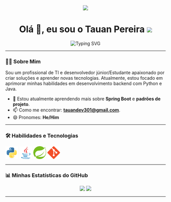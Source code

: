 <div id="header" align="center">
  <img src="https://media.giphy.com/media/M9gbBd9nbDrOTu1Mqx/giphy.gif" width="100"/>
</div>

<h1 align="center">
  Olá 👋, eu sou o Tauan Pereira
  <img src="https://media.giphy.com/media/hvRJCLFzcasrR4ia7z/giphy.gif" width="30px"/>
</h1>

<div align="center">
  <img src="https://readme-typing-svg.herokuapp.com?font=Fira+Code&size=24&pause=1000&color=339AF0&width=435&lines=Auxiliar+de+TI;Desenvolvedor+aprendiz;Estudante+de+Python+%26+Java" alt="Typing SVG" />
</div>

---

### 👨‍💻 Sobre Mim

<p>
  Sou um profissional de TI e desenvolvedor júnior/Estudante apaixonado por criar soluções e aprender novas tecnologias. Atualmente, estou focado em aprimorar minhas habilidades em desenvolvimento backend com Python e Java.
</p>

- 🌱 Estou atualmente aprendendo mais sobre **Spring Boot** e **padrões de projeto**.
- 📫 Como me encontrar: **tauandev301@gmail.com**.
- 😄 Pronomes: **He/Him**

---

### 🛠️ Habilidades e Tecnologias

<p align="left">
  <a href="https://www.python.org" target="_blank" rel="noreferrer"><img src="https://raw.githubusercontent.com/devicons/devicon/master/icons/python/python-original.svg" alt="python" width="40" height="40"/></a>
  <a href="https://www.java.com" target="_blank" rel="noreferrer"><img src="https://raw.githubusercontent.com/devicons/devicon/master/icons/java/java-original.svg" alt="java" width="40" height="40"/></a>
  <a href="https://www.spring.io/" target="_blank" rel="noreferrer"><img src="https://raw.githubusercontent.com/devicons/devicon/master/icons/spring/spring-original.svg" alt="spring" width="40" height="40"/></a>
  <a href="https://git-scm.com/" target="_blank" rel="noreferrer"><img src="https://raw.githubusercontent.com/devicons/devicon/master/icons/git/git-original.svg" alt="git" width="40" height="40"/></a>
</p>

---

### 📊 Minhas Estatísticas do GitHub

<div align="center">
  <img height="180em" src="https://github-readme-stats.vercel.app/api?username=oTauan&show_icons=true&theme=dracula&include_all_commits=true&count_private=true"/>
  <img height="180em" src="https://github-readme-stats.vercel.app/api/top-langs/?username=oTauan&layout=compact&langs_count=7&theme=dracula"/>
</div>

---
